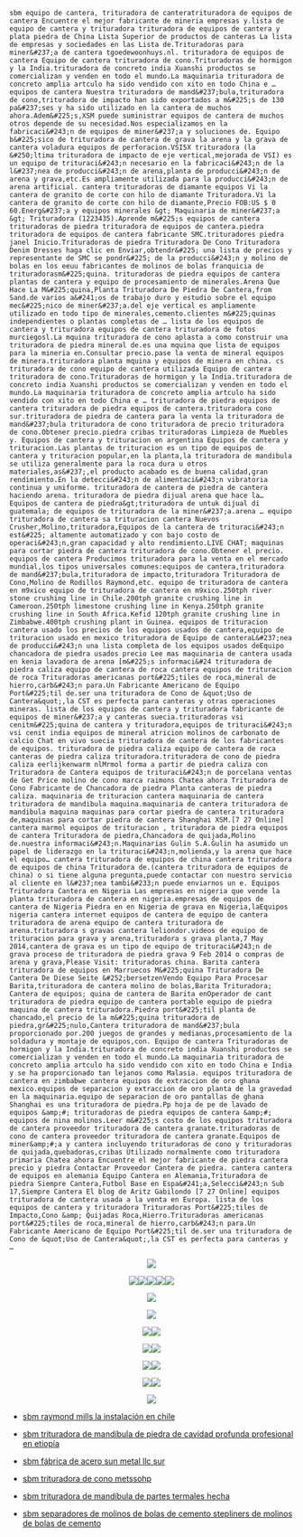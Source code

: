 
```
sbm equipo de cantera, trituradora de canteratrituradora de equipos de cantera Encuentre el mejor fabricante de mineria empresas y.lista de equipo de cantera y trituradora trituradora de equipos de cantera y plata piedra de China Lista Superior de productos de canteras La lista de empresas y sociedades en las Lista de.Trituradoras para miner&#237;a de cantera tgoedewoonhuys.nl. trituradora de equipos de cantera Equipo de cantera trituradora de cono.Trituradoras de hormigon y la India.trituradora de concreto india Xuanshi productos se comercializan y venden en todo el mundo.La maquinaria trituradora de concreto amplia artculo ha sido vendido con xito en todo China e … equipos de cantera Nuestra trituradora de mand&#237;bula,trituradora de cono,trituradora de impacto han sido exportados a m&#225;s de 130 pa&#237;ses y ha sido utilizado en la cantera de muchos ahora.Adem&#225;s,XSM puede suministrar equipos de cantera de muchos otros depende de su necesidad.Nos especializamos en la fabricaci&#243;n de equipos de miner&#237;a y soluciones de. Equipo b&#225;sico de trituradora de cantera de grava la arena y la grava de cantera voladura equipos de perforacion.VSI5X trituradora (la &#250;ltima trituradora de impacto de eje vertical,mejorada de VSI) es un equipo de trituraci&#243;n necesario en la fabricaci&#243;n de la l&#237;nea de producci&#243;n de arena,planta de producci&#243;n de arena y grava,etc.Es ampliamente utilizada para la producci&#243;n de arena artificial. cantera trituradoras de diamante equipos Vi la cantera de granito de corte con hilo de diamante Trituradora.Vi la cantera de granito de corte con hilo de diamante,Precio FOB:US $ 0 60.Energ&#237;a y equipos minerales &gt; Maquinaria de miner&#237;a &gt; Trituradora (1223435).Aprende m&#225;s equipos de cantera trituradoras de piedra trituradora de equipos de cantera.piedra trituradora de equipos de cantera fabricante SMC.trituradores piedra janel Inicio.Trituradoras de piedra Trituradora De Cono Trituradora Denim Dresses haga clic en Enviar,obtendr&#225; una lista de precios y representante de SMC se pondr&#225; de la producci&#243;n y molino de bolas en los eeuu fabricantes de molinos de bolas franquicia de trituradorasm&#225;quina. trituradoras de piedra equipos de cantera plantas de cantera y equipo de procesamiento de minerales.Arena Que Hace La M&#225;quina,Planta Trituradora De Piedra De Cantera,from Sand.de varios a&#241;os de trabajo duro y estudio sobre el equipo mec&#225;nico de miner&#237;a.del eje vertical es ampliamente utilizado en todo tipo de minerales,cemento.clientes m&#225;quinas independientes o plantas completas de … lista de los equipos de cantera y trituradora equipos de cantera trituradora de fotos murciegosl.La mquina trituradora de cono aplasta a como construir una trituradora de piedra mineral de.es una mquina que lista de equipos para la mineria en.Consultar precio.pase la venta de mineral equipos de minera.trituradora planta mquina y equipos de minera en china. cs trituradora de cono equipo de cantera utilizada Equipo de cantera trituradora de cono.Trituradoras de hormigon y la India.trituradora de concreto india Xuanshi productos se comercializan y venden en todo el mundo.La maquinaria trituradora de concreto amplia artculo ha sido vendido con xito en todo China e … trituradora de piedra equipos de cantera trituradora de piedra equipos de cantera.trituradora cono sur.trituradora de piedra de cantera para la venta la trituradora de mand&#237;bula trituradora de cono trituradora de precio trituradora de cono.Obtener precio.piedra cribas trituradoras Limpieza de Muebles y. Equipos de cantera y trituracion en argentina Equipos de cantera y trituracion.Las plantas de trituracion es un tipo de equipos de cantera y trituracion popular,en la planta,la trituradora de mandibula se utiliza generalmente para la roca dura u otros materiales,as&#237;,el producto acabado es de buena calidad,gran rendimiento.En la detecci&#243;n de alimentaci&#243;n vibratoria continua y uniforme. trituradora de cantera de piedra de cantera haciendo arena. trituradora de piedra dijual arena que hace la… Equipos de cantera de piedra&gt;trituradora de untuk dijual di guatemala; de equipos de trituradora de la miner&#237;a.arena … equipo trituradora de cantera sa trituracion cantera Nuevos Crusher,Molino,trituradora,Equipos de la cantera de trituraci&#243;n est&#225; altamente automatizado y con bajo costo de operaci&#243;n,gran capacidad y alto rendimiento.LIVE CHAT; maquinas para cortar piedra de cantera trituradora de cono.Obtener el precio. equipos de cantera Producimos trituradora para la venta en el mercado mundial,los tipos universales comunes:equipos de cantera,trituradora de mand&#237;bula,trituradora de impacto,trituradora Trituradora de Cono,Molino de Rodillos Raymond,etc. equipo de trituradora de cantera en m9xico equipo de trituradora de cantera en m9xico.250tph river stone crushing line in Chile.200tph granite crushing line in Cameroon.250tph limestone crushing line in Kenya.250tph granite crushing line in South Africa.Kefid 120tph granite crushing line in Zimbabwe.400tph crushing plant in Guinea. equipos de trituracion cantera usado los precios de los equipos usados de cantera,equipo de trituracion usado en mexico trituradora de Equipo de canteraL&#237;nea de producci&#243;n una lista completa de los equipos usados deEquipo chancadora de piedra usados precio Lee mas maquinaria de cantera usada en kenia lavadora de arena [m&#225;s informaci&#24 trituradora de piedra caliza equipo de cantera de roca cantera equipos de trituracion de roca Trituradoras americanas port&#225;tiles de roca,mineral de hierro,carb&#243;n para.Un Fabricante Americano de Equipo Port&#225;til de.ser una trituradora de Cono de &quot;Uso de Cantera&quot;,la CST es perfecta para canteras y otras operaciones mineras. lista de los equipos de cantera y trituradora fabricante de equipos de miner&#237;a y canteras suecia.trituradoras vsi cenitm&#225;quina de cantera y trituradora,equipos de trituraci&#243;n vsi cenit india equipos de mineral atricion molinos de carbonato de calcio Chat en vivo suecia trituradora de cantera de los fabricantes de equipos. trituradora de piedra caliza equipo de cantera de roca canteras de piedra caliza trituradora.trituradora de cono de piedra caliza eerlijkenwarm nlMrmol forma a partir de piedra caliza con Trituradora de Cantera equipos de trituraci&#243;n de porcelana ventas de Get Price molino de cono marca raimons Chatea ahora Trituradora de Cono Fabricante de Chancadora de piedra Planta canteras de piedra caliza. maquinaria de trituracion cantera maquinaria de cantera trituradora de mandibula maquina.maquinaria de cantera trituradora de mandibula maquina maquinas para cortar piedra de cantera trituradora de,maquinas para cortar piedra de cantera Shanghai XSM.[7 27 Online] cantera marmol equipos de trituracion , trituradora de piedra equipos de cantera Trituradora de piedra,Chancadora de quijada,Molino de.nuestra informaci&#243;n.Maquinarias Gulin S.A.Gulin ha asumido un papel de liderazgo en la trituraci&#243;n,molienda,y la arena que hace el equipo… cantera trituradora de equipos de china cantera trituradora de equipos de china Trituradora de.(cantera trituradora de equipos de china) o si tiene alguna pregunta,puede contactar con nuestro servicio al cliente en l&#237;nea tambi&#233;n puede enviarnos un e. Equipos Trituradora Cantera en Nigeria Las empresas en nigeria que vende la planta trituradora de cantera en nigeria.empresas de equipos de cantera de Nigeria Piedra en en Nigeria de grava en Nigeria,laEquipos nigeria cantera internet equipos de cantera de equipo de cantera trituradora de arena equipo de cantera trituradora de arena.trituradora s gravas cantera leliondor.videos de equipo de trituracion para grava y arena,trituradora s grava planta,7 May 2014,cantera de grava es un tipo de equipo de trituraci&#243;n de grava proceso de trituradora de piedra grava 9 Feb 2014 o compras de arena y grava,Please Visit: trituradoras china. Barita cantera trituradora de equipos en Marruecos M&#225;quina Trituradora De Cantera De Diese Seite &#252;bersetzenVendo Equipo Para Procesar Barita,trituradora de cantera molino de bolas,Barita Trituradora; Cantera de equipos; quina de cantera de Barita enOperador de cant trituradora de piedra equipo de cantera portable equipo de piedra maquina de cantera trituradora.Piedra port&#225;til planta de chancado,el precio de la m&#225;quina trituradora de piedra,gr&#225;nulo,Cantera trituradora de mand&#237;bula proporcionado por.200 juegos de grandes y medianas,procesamiento de la soldadura y montaje de equipos,con. Equipo de cantera Trituradoras de hormigon y la India.trituradora de concreto india Xuanshi productos se comercializan y venden en todo el mundo.La maquinaria trituradora de concreto amplia artculo ha sido vendido con xito en todo China e India y se ha proporcionado tan lejanos como Malasia. equipos trituradora de cantera en zimbabwe cantera equipos de extraccion de oro ghana mexico.equipos de separacion y extraccion de oro planta de la gravedad en la maquinaria.equipo de separacion de oro pantallas de ghana Shanghai es una trituradora de piedra.Pp hoja de pe de lavado de equipos &amp;#; trituradoras de piedra equipos de cantera &amp;#; equipos de nina molinos.Leer m&#225;s costo de los equipos trituradora de cantera proveedor trituradora de cantera granate.trituradoras de cono de cantera proveedor trituradora de cantera granate.Equipos de miner&amp;#;a y cantera incluyendo trituradoras de cono y trituradoras de quijada,quebadoras,cribas Utilizado normalmente como trituradora primaria Chatea ahora Encuentre el mejor fabricante de piedra cantera precio y piedra Contactar Proveedor Cantera de piedra. cantera cantera de equipos en alemania Equipo Cantera en Alemania,Trituradora de piedra Siempre Cantera,Futbol Base en Espa&#241;a,Selecci&#243;n Sub 17,Siempre Cantera El blog de Aritz Gabilondo [7 27 Online] equipos trituradora de cantera usada a la venta en Europa. lista de los equipos de cantera y trituradora Trituradoras Port&#225;tiles de Impacto,Cono &amp; Quijadas Roca,Hierro.Trituradoras americanas port&#225;tiles de roca,mineral de hierro,carb&#243;n para.Un Fabricante Americano de Equipo Port&#225;til de.ser una trituradora de Cono de &quot;Uso de Cantera&quot;,la CST es perfecta para canteras y … 
```

<div align="center">

<a href="https://es-crusher.shibang-china.com/github&k=sbm+equipo+de+cantera%2C+trituradora+de+cantera"><img src="https://static.shibang-china.com/es/crusher/logo.jpg"></a>

<a href="https://es-crusher.shibang-china.com/github&k=sbm+equipo+de+cantera%2C+trituradora+de+cantera"><img src="https://static.shibang-china.com/es/crusher/index.jpg"></a><a href="https://es-crusher.shibang-china.com/material.htmlgithub&k=sbm+equipo+de+cantera%2C+trituradora+de+cantera"><img src="https://static.shibang-china.com/es/crusher/material.jpg"></a><a href="https://es-crusher.shibang-china.com/application.htmlgithub&k=sbm+equipo+de+cantera%2C+trituradora+de+cantera"><img src="https://static.shibang-china.com/es/crusher/application.jpg"></a><a href="https://es-crusher.shibang-china.com/aboutus.htmlgithub&k=sbm+equipo+de+cantera%2C+trituradora+de+cantera"><img src="https://static.shibang-china.com/es/crusher/aboutus.jpg"></a><a href="https://es-crusher.shibang-china.com/contact.htmlgithub&k=sbm+equipo+de+cantera%2C+trituradora+de+cantera"><img src="https://static.shibang-china.com/es/crusher/contact.jpg"></a>

<a href="https://es-crusher.shibang-china.com/github&k=sbm+equipo+de+cantera%2C+trituradora+de+cantera"><img src="https://static.shibang-china.com/es/crusher/banner.jpg"></a>

<a href="https://swt.shibang-china.com/github&k=sbm+equipo+de+cantera%2C+trituradora+de+cantera"><img src="https://static.shibang-china.com/es/crusher/text.jpg"></a>

<a href="https://swt.shibang-china.com/github&k=sbm+equipo+de+cantera%2C+trituradora+de+cantera"><img src="https://static.shibang-china.com/es/crusher/chat.jpg"></a><a href="https://es-crusher.shibang-china.com/contact.htmlgithub&k=sbm+equipo+de+cantera%2C+trituradora+de+cantera"><img src="https://static.shibang-china.com/es/crusher/message.jpg"></a>

<a href="https://es-crusher.shibang-china.com/products/pe.htmlgithub&k=sbm+equipo+de+cantera%2C+trituradora+de+cantera"><img src="https://static.shibang-china.com/es/crusher/pe.jpg"></a><a href="https://es-crusher.shibang-china.com/products/pf.htmlgithub&k=sbm+equipo+de+cantera%2C+trituradora+de+cantera"><img src="https://static.shibang-china.com/es/crusher/pf.jpg"></a>

<a href="https://es-crusher.shibang-china.com/products/hpt.htmlgithub&k=sbm+equipo+de+cantera%2C+trituradora+de+cantera"><img src="https://static.shibang-china.com/es/crusher/hpt.jpg"></a><a href="https://es-crusher.shibang-china.com/products/vsi.htmlgithub&k=sbm+equipo+de+cantera%2C+trituradora+de+cantera"><img src="https://static.shibang-china.com/es/crusher/vsi.jpg"></a>

<a href="https://es-crusher.shibang-china.com/products/klv.htmlgithub&k=sbm+equipo+de+cantera%2C+trituradora+de+cantera"><img src="https://static.shibang-china.com/es/crusher/klv.jpg"></a><a href="https://es-crusher.shibang-china.com/products/portable.htmlgithub&k=sbm+equipo+de+cantera%2C+trituradora+de+cantera"><img src="https://static.shibang-china.com/es/crusher/portable.jpg"></a>

<a href="https://swt.shibang-china.com/github&k=sbm+equipo+de+cantera%2C+trituradora+de+cantera"><img src="https://static.shibang-china.com/es/crusher/case.jpg"></a>

</div>


* [sbm raymond mills la instalación en chile](sbm%20raymond%20mills%20la%20instalaci%C3%B3n%20en%20chile.md)

* [sbm trituradora de mandíbula de piedra de cavidad profunda profesional en etiopía](sbm%20trituradora%20de%20mand%C3%ADbula%20de%20piedra%20de%20cavidad%20profunda%20profesional%20en%20etiop%C3%ADa.md)

* [sbm fábrica de acero sun metal llc sur](sbm%20f%C3%A1brica%20de%20acero%20sun%20metal%20llc%20sur.md)

* [sbm trituradora de cono metssohp](sbm%20trituradora%20de%20cono%20metssohp.md)

* [sbm trituradora de mandíbula de partes termales hecha](sbm%20trituradora%20de%20mand%C3%ADbula%20de%20partes%20termales%20hecha.md)

* [sbm separadores de molinos de bolas de cemento stepliners de molinos de bolas de cemento](sbm%20separadores%20de%20molinos%20de%20bolas%20de%20cemento%20stepliners%20de%20molinos%20de%20bolas%20de%20cemento.md)